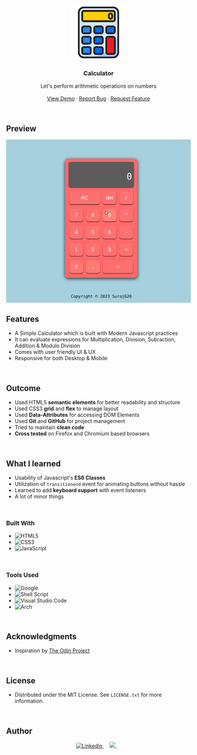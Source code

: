 <!-- PROJECT LOGO -->
<div align="center">
    <img src="images/icon.png" alt="Logo" width="150">
</div>

<h3 align="center">Calculator</h3>

  <p align="center">
    Let's perform arithmetic operations on numbers
    <br />
    <br />
    <a href="https://surajg20.github.io/Calculator/" target="_blank">View Demo</a>
    ·
    <a href="https://github.com/SurajG20/calculator/issues" target="_blank">Report Bug</a>
    ·
    <a href="https://github.com/SurajG20/calculator/issues" target="_blank">Request Feature</a>
  </p>
</div>

<br>

<!-- ABOUT THE PROJECT -->
## Preview

<div align="center">
 <img src="images/preview.png">
</div>


## Features

- A Simple Calculator which is built with Modern Javascript practices  
- It can evaluate expressions for Multiplication, Division, Subraction, Addition & Modulo Division 
- Comes with user friendly UI & UX
- Responsive for both Desktop & Mobile

<br>

## Outcome

* Used HTML5 **semantic elements** for better readability and structure
* Used CSS3 **grid** and **flex** to manage layout
* Used **Data-Attributes** for accessing DOM Elements
* Used **Git** and **GitHub** for project management
* Tried to maintain **clean code**
* **Cross tested** on Firefox and Chromium based browsers

<br>

## What I learned

* Usability of Javascript's **ES6 Classes**
* Utilization of `transitionend` event for animating buttons without hassle
* Learned to add **keyboard support** with event listeners
* A lot of minor things

<br>

### Built With

- ![HTML5](https://img.shields.io/badge/html5-%23E34F26.svg?style=for-the-badge&logo=html5&logoColor=white)   
- ![CSS3](https://img.shields.io/badge/css3-%231572B6.svg?style=for-the-badge&logo=css3&logoColor=white)   
- ![JavaScript](https://img.shields.io/badge/javascript-%23323330.svg?style=for-the-badge&logo=javascript&logoColor=%23F7DF1E)

<br>

### Tools Used

- ![Google](https://img.shields.io/badge/google-4285F4?style=for-the-badge&logo=google&logoColor=white)   
- ![Shell Script](https://img.shields.io/badge/Terminal-%23121011.svg?style=for-the-badge&logo=gnu-bash&logoColor=white)  
- ![Visual Studio Code](https://img.shields.io/badge/Visual%20Studio%20Code-0078d7.svg?style=for-the-badge&logo=visual-studio-code&logoColor=white)  
- ![Arch](https://img.shields.io/badge/Arch%20Linux-1793D1?logo=arch-linux&logoColor=fff&style=for-the-badge)

<br>

<!-- ACKNOWLEDGMENTS -->
## Acknowledgments

* Inspiration by [The Odin Project](https://www.theodinproject.com/)

<br>

<!-- LICENSE -->
## License

- Distributed under the MIT License. See `LICENSE.txt` for more information.

<br>

<!-- CONTACT -->
## Author

<div align=center>

<a href="https://www.linkedin.com/in/suraj-goswami-8b9106246" target="_blank">
	<img src="https://img.shields.io/badge/linkedin-%2300acee.svg?color=405DE6&style=for-the-badge&logo=linkedin&logoColor=white" alt=Linkedin>
</a>&nbsp;&nbsp;&nbsp;
<a href="mailto:Surajgoswami3000@gmail.com" target="_blank">
	<img src="https://img.shields.io/badge/Surajgoswami3000@gmail.com-D14836?style=for-the-badge&logo=gmail&logoColor=white">
</a> &nbsp;&nbsp;&nbsp;

</div>

<br>
